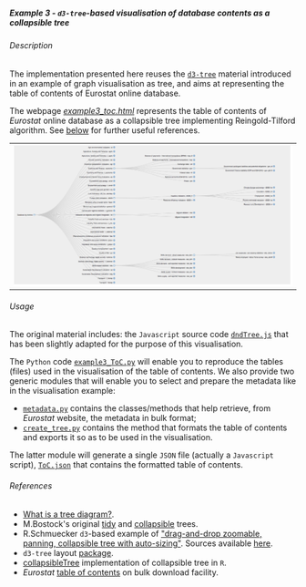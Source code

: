 ##### Example 3 - `d3-tree`-based visualisation of database contents as a collapsible tree

###### <a name="Description"></a>Description

The implementation presented here reuses the [`d3-tree`](https://github.com/mbostock/d3/wiki/Tree-Layout) material introduced in an example of graph visualisation as tree, and aims at representing the table of contents of Eurostat online database. 

The webpage [_example3_toc.html_](https://github.com/eurostat/d3ex4es/blob/master/example3/example3_toc.html) represents the table of contents of _Eurostat_ online database as a collapsible tree implementing Reingold-Tilford algorithm. See [below](#References) for further useful references.

<table>
<tr>
<td><kbd><img src="example3_toc_excerpt.png" alt="Example 3 ToC excerpt" width="600"> </kbd></td>
</tr>
</table>

###### <a name="Usage"></a>Usage

The original material includes: the `Javascript` source code [`dndTree.js`](https://github.com/eurostat/d3ex4es/blob/master/example3/dndTree.js) that has been slightly adapted for the purpose of this visualisation.

The `Python` code [`example3_ToC.py`](https://github.com/eurostat/d3ex4es/blob/master/example3/example3_ToC.py) will enable you to reproduce the tables (files) used in the visualisation of the table of contents. 
We also provide two generic modules that will enable you to select and prepare the metadata like in the visualisation example:
* [`metadata.py`](https://github.com/eurostat/d3ex4es/blob/master/metadata.py) contains the classes/methods that help retrieve, from _Eurostat_ website, the metadata in bulk format;
* [`create_tree.py`](https://github.com/eurostat/d3ex4es/blob/master/create_tree.py) contains the method that formats the table of contents and exports it so as to be used in the visualisation.

The latter module will generate a single `JSON` file (actually a `Javascript` script),  [`ToC.json`](https://github.com/eurostat/d3ex4es/blob/master/example3/ToC.json) that contains the formatted table of contents.

###### <a name="References"></a>References

* [What is a tree diagram?](http://www.d3noob.org/2014/01/tree-diagrams-in-d3js_11.html).
* M.Bostock's original [tidy](https://bl.ocks.org/mbostock/4339184) and [collapsible](https://bl.ocks.org/mbostock/4339083) trees.
*  R.Schmuecker `d3`-based example of ["drag-and-drop zoomable, panning, collapsible tree with auto-sizing"](http://www.robschmuecker.com/d3-js-drag-and-drop-zoomable-tree). Sources available [here](http://bl.ocks.org/robschmuecker/7880033).
* `d3-tree` layout [package](https://github.com/mbostock/d3/wiki/Tree-Layout).
* [collapsibleTree](https://github.com/AdeelK93/collapsibleTree) implementation of collapsible tree in `R`.
* _Eurostat_ [table of contents](http://ec.europa.eu/eurostat/estat-navtree-portlet-prod/BulkDownloadListing?sort=1&file=table_of_contents_en.txt) on bulk download facility.
